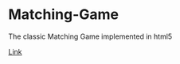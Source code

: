 # Matching-Game
The classic Matching Game implemented in html5

[Link](http://shinerightstudio.com/Matching-Game/)
